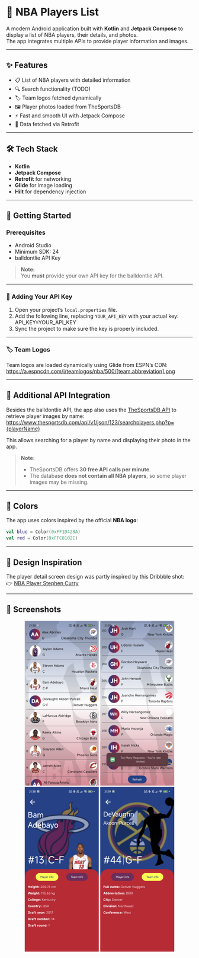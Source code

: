 # 🏀 NBA Players List

A modern Android application built with **Kotlin** and **Jetpack Compose** to display a list of NBA players, their details, and photos.  
The app integrates multiple APIs to provide player information and images.

---

## ✨ Features

- 📋 List of NBA players with detailed information
- 🔍 Search functionality (TODO)
- 🏷️ Team logos fetched dynamically
- 🖼️ Player photos loaded from TheSportsDB
- ⚡️ Fast and smooth UI with Jetpack Compose
- 📡 Data fetched via Retrofit

---

## 🛠️ Tech Stack

- **Kotlin**
- **Jetpack Compose**
- **Retrofit** for networking
- **Glide** for image loading
- **Hilt** for dependency injection

---

## 🚀 Getting Started

### Prerequisites

- Android Studio
- Minimum SDK: 24
- balldontlie API Key

> **Note:**  
> You **must** provide your own API key for the balldontlie API.

---

### 🔑 Adding Your API Key

1. Open your project’s `local.properties` file.
2. Add the following line, replacing `YOUR_API_KEY` with your actual key:
API_KEY=YOUR_API_KEY
3. Sync the project to make sure the key is properly included.

---

### 🏷️ Team Logos

Team logos are loaded dynamically using Glide from ESPN’s CDN:
https://a.espncdn.com/i/teamlogos/nba/500/[team.abbreviation].png

---

## 🧩 Additional API Integration

Besides the balldontlie API, the app also uses the [TheSportsDB API](https://www.thesportsdb.com/api.php) to retrieve player images by name:
https://www.thesportsdb.com/api/v1/json/123/searchplayers.php?p={playerName}

This allows searching for a player by name and displaying their photo in the app.

> **Note:**  
> - TheSportsDB offers **30 free API calls per minute**.  
> - The database **does not contain all NBA players**, so some player images may be missing.

---

## 🎨 Colors

The app uses colors inspired by the official **NBA logo**:

```kotlin
val blue = Color(0xFF1D428A)
val red = Color(0xFFC8102E)
```

---

## 🎨 Design Inspiration

The player detail screen design was partly inspired by this Dribbble shot:  
👉 [NBA Player Stephen Curry](https://dribbble.com/shots/6563595-NBA-Player-Stephen-Curry)

---

## 📸 Screenshots

<p align="center">
  <img src="screenshots/home.png" alt="Home screen" width="200"/>
  <img src="screenshots/toast.png" alt="Toast error" width="200"/>
  <img src="screenshots/detail1.png" alt="Player Detail1" width="200"/>
  <img src="screenshots/detail2.png" alt="Player Detail2" width="200"/>
</p>
